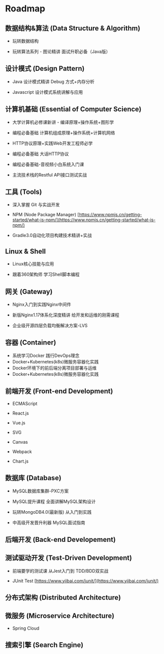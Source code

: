 # Roadmap


## 数据结构&算法 (Data Structure & Algorithm)

- 玩转数据结构

- 玩转算法系列 - 图论精讲 面试升职必备（Java版）

## 设计模式 (Design Pattern)

- Java 设计模式精讲 Debug 方式+内存分析

- Javascript 设计模式系统讲解与应用

## 计算机基础 (Essential of Computer Science)

- 大学计算机必修课新讲 - 编译原理+操作系统+图形学

- 编程必备基础 计算机组成原理+操作系统+计算机网络

- HTTP协议原理+实践Web开发工程师必学

- 编程必备基础 大话HTTP协议

- 编程必备基础-音视频小白系统入门课

- 主流技术栈的Restful API接口测试实战

## 工具 (Tools)

- 深入掌握 Git 与实战开发

- NPM (Node Package Manager)
  [https://www.npmjs.cn/getting-started/what-is-npm/](https://www.npmjs.cn/getting-started/what-is-npm/)

- Gradle3.0自动化项目构建技术精讲+实战

## Linux & Shell

- Linux核心技能与应用

- 跟着360架构师 学习Shell脚本编程

## 网关 (Gateway)

- Nginx入门到实践Nginx中间件

- 新版Nginx1.17体系化深度精讲 给开发和运维的刚需课程

- 企业级开源四层负载均衡解决方案-LVS

## 容器 (Container)

- 系统学习Docker 践行DevOps理念
- Docker+Kubernetes(k8s)微服务容器化实践
- Docker环境下的前后端分离项目部署与运维
- Docker+Kubernetes(k8s)微服务容器化实践

## 前端开发 (Front-end Development)

- ECMAScript

- React.js

- Vue.js

- SVG

- Canvas

- Webpack

- Chart.js

## 数据库 (Database)

- MySQL数据库集群-PXC方案

- MySQL提升课程 全面讲解MySQL架构设计

- 玩转MongoDB4.0(最新版) 从入门到实践

- 中高级开发晋升利器 MySQL面试指南

## 后端开发 (Back-end Developement)

## 测试驱动开发 (Test-Driven Development)

- 前端要学的测试课 从Jest入门到 TDD/BDD双实战

- JUnit Test
  [https://www.yiibai.com/junit/](https://www.yiibai.com/junit/)

## 分布式架构 (Distributed Architecture)

## 微服务 (Microservice Architecture)

- Spring Cloud

## 搜索引擎 (Search Engine)

